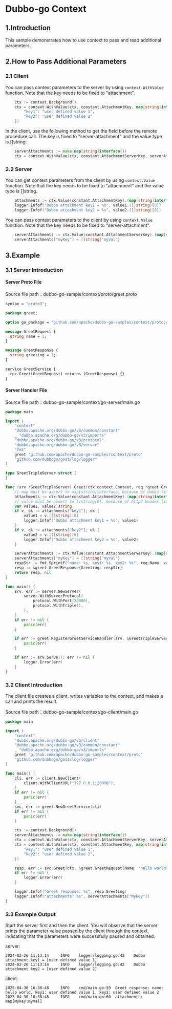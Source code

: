 # Dubbo-go Context

## 1.Introduction

This sample demonstrates how to use context to pass and read additional parameters.

## 2.How to Pass Additional Parameters
### 2.1 Client

You can pass context parameters to the server by using `context.WithValue` function. Note that the key needs to be fixed to "attachment".

```go
	ctx := context.Background()
	ctx = context.WithValue(ctx, constant.AttachmentKey, map[string]interface{}{
        "key1": "user defined value 1",
        "key2": "user defined value 2"
	})
```
In the client, use the following method to get the field before the remote procedure call. The key is fixed to "server-attachment" and the value type is []string:
```go
	serverAttachments := make(map[string]interface{})
	ctx = context.WithValue(ctx, constant.AttachmentServerKey, serverAttachments)
```

### 2.2 Server

You can get context parameters from the client by using `context.Value` function. Note that the key needs to be fixed to "attachment" and the value type is []string.

```go
    attachments := ctx.Value(constant.AttachmentKey).(map[string]interface{})
    logger.Infof("Dubbo attachment key1 = %s", value1.([]string)[0])
    logger.Infof("Dubbo attachment key2 = %s", value2.([]string)[0])
```
You can pass context parameters to the client by using `context.Value` function. Note that the key needs to be fixed to "server-attachment".
```go
	serverAttachments := ctx.Value(constant.AttachmentServerKey).(map[string]interface{})
	serverAttachments["myKey"] = []string{"myVal"}
```

## 3.Example

### 3.1 Server Introduction

#### Server Proto File

Source file path：dubbo-go-sample/context/proto/greet.proto

```protobuf
syntax = "proto3";

package greet;

option go_package = "github.com/apache/dubbo-go-samples/context/proto;greet";

message GreetRequest {
  string name = 1;
}

message GreetResponse {
  string greeting = 1;
}

service GreetService {
  rpc Greet(GreetRequest) returns (GreetResponse) {}
}
```

#### Server Handler File

Source file path：dubbo-go-sample/context/go-server/main.go

```go
package main

import (
	"context"
	"dubbo.apache.org/dubbo-go/v3/common/constant"
	_ "dubbo.apache.org/dubbo-go/v3/imports"
	"dubbo.apache.org/dubbo-go/v3/protocol"
	"dubbo.apache.org/dubbo-go/v3/server"
	"fmt"
	greet "github.com/apache/dubbo-go-samples/context/proto"
	"github.com/dubbogo/gost/log/logger"
)

type GreetTripleServer struct {
}

func (srv *GreetTripleServer) Greet(ctx context.Context, req *greet.GreetRequest) (*greet.GreetResponse, error) {
	// map must be assert to map[string]interface, because of dubbo limitation
	attachments := ctx.Value(constant.AttachmentKey).(map[string]interface{})
	// value must be assert to []string[0], because of http2 header limitation
	var value1, value2 string
	if v, ok := attachments["key1"]; ok {
		value1 = v.([]string)[0]
		logger.Infof("Dubbo attachment key1 = %s", value1)
	}
	if v, ok := attachments["key2"]; ok {
		value2 = v.([]string)[0]
		logger.Infof("Dubbo attachment key2 = %s", value2)
	}

	serverAttachments := ctx.Value(constant.AttachmentServerKey).(map[string]interface{})
	serverAttachments["myKey"] = []string{"myVal"}
	respStr := fmt.Sprintf("name: %s, key1: %s, key2: %s", req.Name, value1, value2)
	resp := &greet.GreetResponse{Greeting: respStr}
	return resp, nil
}

func main() {
	srv, err := server.NewServer(
		server.WithServerProtocol(
			protocol.WithPort(20000),
			protocol.WithTriple(),
		),
	)
	if err != nil {
		panic(err)
	}

	if err := greet.RegisterGreetServiceHandler(srv, &GreetTripleServer{}); err != nil {
		panic(err)
	}

	if err := srv.Serve(); err != nil {
		logger.Error(err)
	}
}
```

### 3.2 Client Introduction

The client file creates a client, writes variables to the context, and makes a call and prints the result.

Source file path：dubbo-go-sample/context/go-client/main.go

```go
package main

import (
	"context"
	"dubbo.apache.org/dubbo-go/v3/client"
	"dubbo.apache.org/dubbo-go/v3/common/constant"
	_ "dubbo.apache.org/dubbo-go/v3/imports"
	greet "github.com/apache/dubbo-go-samples/context/proto"
	"github.com/dubbogo/gost/log/logger"
)

func main() {
	cli, err := client.NewClient(
		client.WithClientURL("127.0.0.1:20000"),
	)
	if err != nil {
		panic(err)
	}
	svc, err := greet.NewGreetService(cli)
	if err != nil {
		panic(err)
	}

	ctx := context.Background()
	serverAttachments := make(map[string]interface{})
	ctx = context.WithValue(ctx, constant.AttachmentServerKey, serverAttachments)
	ctx = context.WithValue(ctx, constant.AttachmentKey, map[string]interface{}{
		"key1": "user defined value 1",
		"key2": "user defined value 2",
	})

	resp, err := svc.Greet(ctx, &greet.GreetRequest{Name: "hello world"})
	if err != nil {
		logger.Error(err)
	}

	logger.Infof("Greet response: %s", resp.Greeting)
	logger.Infof("attachments: %s", serverAttachments["Mykey"])
}

```

### 3.3 Example Output

Start the server first and then the client. You will observe that the server prints the parameter value passed by the client through the context, indicating that the parameters were successfully passed and obtained.

server:
```
2024-02-26 11:13:14     INFO    logger/logging.go:42    Dubbo attachment key1 = [user defined value 1]
2024-02-26 11:13:14     INFO    logger/logging.go:42    Dubbo attachment key2 = [user defined value 2]
```
client:
```
2025-04-30 16:38:48     INFO    cmd/main.go:59  Greet response: name: hello world, key1: user defined value 1, key2: user defined value 2
2025-04-30 16:38:48     INFO    cmd/main.go:60  attachments: map[Mykey:myVal]
```
